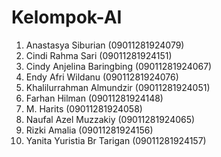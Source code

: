 # Kelompok-AI
1. Anastasya Siburian (09011281924079)
2. Cindi Rahma Sari (09011281924151)
3. Cindy Anjelina Baringbing (09011281924067)
4. Endy Afri Wildanu (09011281924076)
5. Khalilurrahman Almundzir (09011281924051)
6. Farhan Hilman (09011281924148)
7. M. Harits (09011281924058)
8. Naufal Azel Muzzakiy (09011281924065)
9. Rizki Amalia (09011281924156)
10. Yanita Yuristia Br Tarigan (09011281924157)
